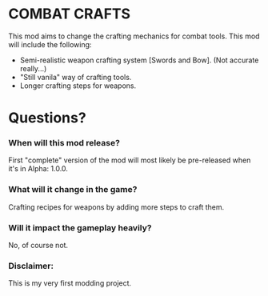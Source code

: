 # COMBAT CRAFTS
This mod aims to change the crafting mechanics for combat tools.
This mod will include the following:
  - Semi-realistic weapon crafting system [Swords and Bow]. (Not accurate really...)
  - "Still vanila" way of crafting tools.
  - Longer crafting steps for weapons.

# Questions?
  ### When will this mod release?
First "complete" version of the mod will most likely be pre-released when it's in Alpha: 1.0.0.
  ### What will it change in the game?
Crafting recipes for weapons by adding more steps to craft them.
  ### Will it impact the gameplay heavily?
No, of course not.

### Disclaimer:
This is my very first modding project.

